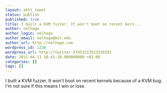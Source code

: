 ```yaml
---
layout: aktt_tweet
status: publish
published: true
title: I built a KVM fuzzer. It won't boot on recent kern...
author: nelhage
author_login: nelhage
author_email: nelhage@mit.edu
author_url: http://nelhage.com
wordpress_id: 1238
wordpress_url: http://twitter-57453213523259392
date: 2011-04-11 10:41:28.000000000 +02:00
categories: []
tags: []
---
```

I built a KVM fuzzer. It won't boot on recent kernels because of a KVM bug. I'm not sure if this means I win or lose.
